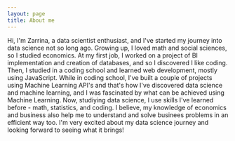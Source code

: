 ```yaml
---
layout: page
title: About me
---
```



Hi, I'm Zarrina, a data scientist enthusiast, and I've started my journey into data science not so long ago. Growing up, I loved math and social sciences, so I studied economics. At my first job, I worked on a project of BI implementation and creation of databases, and so I discovered I like coding. Then, I studied in a coding school and learned web development, mostly using JavaScript. While in coding school, I've built a couple of projects using Machine Learning API's and that's how I've discovered data science and machine learning, and I was fascinated by what can be achieved using Machine Learning. Now, studiying data science, I use skills I've learned before - math, statistics, and coding. I believe, my knowledge of economics and business also help me to understand and solve businees problems in an efficient way too. 
I'm very excited about my data science journey and looking forward to seeing what it brings!



